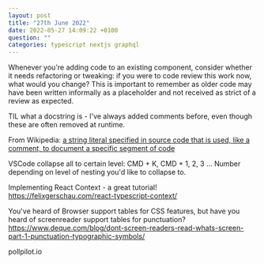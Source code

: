 ```yaml
---
layout: post
title: "27th June 2022"
date: 2022-05-27 14:09:22 +0100
question: ""
categories: typescript nextjs graphql
---
```


Whenever you're adding code to an existing component, consider whether it needs refactoring or tweaking: if you were to code review this work now, what would you change? This is important to remember as older code may have been written informally as a placeholder and not received as strict of a review as expected.

TIL what a docstring is - I've always added comments before, even though these are often removed at runtime.

From Wikipedia: [a string literal specified in source code that is used, like a comment, to document a specific segment of code](https://en.wikipedia.org/wiki/Docstring)

VSCode collapse all to certain level: CMD + K, CMD + 1, 2, 3 ... Number depending on level of nesting you'd like to collapse to.

Implementing React Context - a great tutorial! https://felixgerschau.com/react-typescript-context/

You've heard of Browser support tables for CSS features, but have you heard of screenreader support tables for punctuation?
https://www.deque.com/blog/dont-screen-readers-read-whats-screen-part-1-punctuation-typographic-symbols/

pollpilot.io
